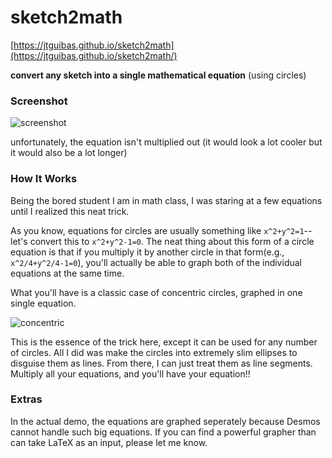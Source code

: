 # sketch2math
[https://jtguibas.github.io/sketch2math](https://jtguibas.github.io/sketch2math/)

**convert any sketch into a single mathematical equation** (using circles)

### Screenshot
![screenshot](https://i.imgur.com/F1bohSX.jpg)

unfortunately, the equation isn't multiplied out (it would look a lot cooler but it would also be a lot longer)

### How It Works

Being the bored student I am in math class, I was staring at a few equations until I realized this neat trick.

As you know, equations for circles are usually something like `x^2+y^2=1`--let's convert this to `x^2+y^2-1=0`. The neat thing about this form of a circle equation is that if you multiply it by another circle in that form(e.g., `x^2/4+y^2/4-1=0`), you'll actually be able to graph both of the individual equations at the same time. 

What you'll have is a classic case of concentric circles, graphed in one single equation.

![concentric](https://i.imgur.com/uWlpAJS.png)

This is the essence of the trick here, except it can be used for any number of circles. All I did was make the circles into extremely slim ellipses to disguise them as lines. From there, I can just treat them as line segments. Multiply all your equations, and you'll have your equation!!


### Extras

In the actual demo, the equations are graphed seperately because Desmos cannot handle such big equations. If you can find a powerful grapher than can take LaTeX as an input, please let me know.









